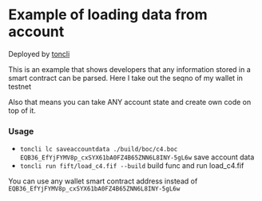 # Example of loading data from account

Deployed by [toncli](https://github.com/disintar/toncli)

This is an example that shows developers that any information stored in a smart contract can be parsed. Here I take out
the seqno of my wallet in testnet

Also that means you can take ANY account state and create own code on top of it.

### Usage

- `toncli lc saveaccountdata ./build/boc/c4.boc EQB36_EfYjFYMV8p_cxSYX61bA0FZ4B65ZNN6L8INY-5gL6w` save account data
- `toncli run fift/load_c4.fif --build` build func and run load_c4.fif

You can use any wallet smart contract address instead of `EQB36_EfYjFYMV8p_cxSYX61bA0FZ4B65ZNN6L8INY-5gL6w`
